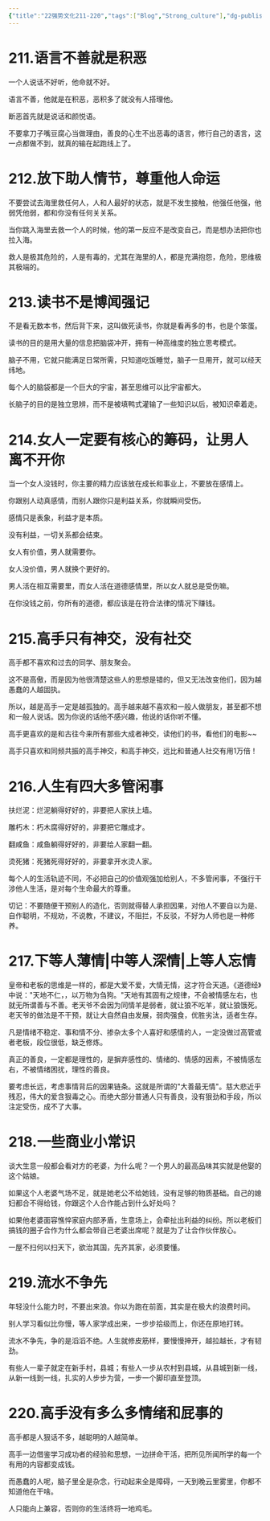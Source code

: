 ```yaml
---
{"title":"22强势文化211-220","tags":["Blog","Strong_culture"],"dg-publish":true,"dg-note-icon":5,"permalink":"/🌓Interest_兴趣/Exalt 提升/强势文化/22强势文化211-220/","dgPassFrontmatter":true,"noteIcon":5,"created":"2024-09-18T19:10:39.570+08:00","updated":"2024-09-19T11:06:48.063+08:00"}
---
```


# 211.语言不善就是积恶

一个人说话不好听，他命就不好。

语言不善，他就是在积恶，恶积多了就没有人搭理他。

断恶首先就是说话和颜悦语。

不要拿刀子嘴豆腐心当做理由，善良的心生不出恶毒的语言，修行自己的语言，这一点都做不到，就真的输在起跑线上了。

# 212.放下助人情节，尊重他人命运

不要尝试去海里救任何人，人和人最好的状态，就是不发生接触，他强任他强，他弱凭他弱，都和你没有任何关关系。

当你跳入海里去救一个人的时候，他的第一反应不是改变自己，而是想办法把你也拉入海。

救人是极其危险的，人是有毒的，尤其在海里的人，都是充满抱怨，危险，思维极其极端的。

# 213.读书不是博闻强记

不是看无数本书，然后背下来，这叫做死读书，你就是看再多的书，也是个笨蛋。

读书的目的是用大量的信息把脑袋冲开，拥有一种高维度的独立思考模式。

脑子不用，它就只能满足日常所需，只知道吃饭睡觉，脑子一旦用开，就可以经天纬地。

每个人的脑袋都是一个巨大的宇宙，甚至思维可以比宇宙都大。

长脑子的目的是独立思辨，而不是被填鸭式灌输了一些知识以后，被知识牵着走。

# 214.女人一定要有核心的筹码，让男人离不开你

当一个女人没钱时，你主要的精力应该放在成长和事业上，不要放在感情上。

你跟别人动真感情，而别人跟你只是利益关系，你就瞬间受伤。

感情只是表象，利益才是本质。

没有利益，一切关系都会结束。

女人有价值，男人就需要你。

女人没价值，男人就换个更好的。

男人活在相互需要里，而女人活在道德感情里，所以女人就总是受伤嘛。

在你没钱之前，你所有的道德，都应该是在符合法律的情况下赚钱。

# 215.高手只有神交，没有社交

高手都不喜欢和过去的同学、朋友聚会。

这不是高傲，而是因为他很清楚这些人的思想是错的，但又无法改变他们，因为越愚蠢的人越固执。

所以，越是高手一定是越孤独的。高手越来越不喜欢和一般人做朋友，甚至都不想和一般人说话。因为你说的话他不感兴趣，他说的话你听不懂。

高手更喜欢的是和古往今来所有那些大成者神交，读他们的书，看他们的电影~~

高手只喜欢和同频共振的高手神交，和高手神交，远比和普通人社交有用1万倍！

# 216.人生有四大多管闲事

扶烂泥：烂泥躺得好好的，非要把人家扶上墙。

雕朽木：朽木腐得好好的，非要把它雕成才。

翻咸鱼：咸鱼躺得好好的，非要给人家翻一翻。

烫死猪：死猪死得好好的，非要拿开水烫人家。

每个人的生活轨迹不同，不必把自己的价值观强加给别人，不多管闲事，不强行干涉他人生活，是对每个生命最大的尊重。

切记：不要随便干预别人的造化，否则就得替人承担因果，对他人不要自以为是、自作聪明，不规劝，不说教，不建议，不阻拦，不反驳，不好为人师也是一种修养。

# 217.下等人薄情|中等人深情|上等人忘情

皇帝和老板的思维是一样的，都是大爱不爱，大情无情，这才符合天道。《道德经》中说："天地不仁，，以万物为刍狗。"天地有其固有之规律，不会被情感左右，也就无所谓善与不善。老天爷不会因为同情羊是弱者，就让狼不吃羊，就让狼饿死。老天爷的做法是不干预，就让大自然自由发展，弱肉强食，优胜劣汰，适者生存。

凡是情绪不稳定、事和情不分、掺杂太多个人喜好和感情的人，一定没做过高管或者老板，段位很低，缺乏修炼。

真正的善良，一定都是理性的，是摒弃感性的、情绪的、情感的因素，不被情感左右，不被情绪困扰，理性的善良。

要考虑长远，考虑事情背后的因果链条。这就是所谓的"大善最无情"。慈大悲近乎残忍，伟大的爱含狠毒之心。而绝大部分普通人只有善良，没有狠劲和手段，所以注定受伤，成不了大事。

# 218.一些商业小常识

谈大生意一般都会看对方的老婆，为什么呢？一个男人的最高品味其实就是他娶的这个姑娘。

如果这个人老婆气场不足，就是她老公不给她钱，没有足够的物质基础。自己的媳妇都合不得给钱，你跟这个人合作能占到什么好处吗？

如果他老婆面容憔悴家庭内部矛盾，生意场上，会牵扯出利益的纠纷。所以老板们搞钱的圈子合作为什么都会带自己老婆出席呢？就是为了让合作伙伴放心。

一屋不扫何以扫天下，欲治其国，先齐其家，必须要懂。

# 219.流水不争先

年轻没什么能力时，不要出来浪。你以为跑在前面，其实是在极大的浪费时间。

别人学习看似比你慢，等人家学成出来，一步步拾级而上，你还在原地打转。

流水不争先，争的是滔滔不绝。人生就修皮筋样，要慢慢抻开，越拉越长，才有韧劲。

有些人一辈子就定在新手村，县城；有些人一步从农村到县城，从县城到新一线，从新一线到一线，扎实的人步步为营，一步一个脚印直至登顶。

# 220.高手没有多么多情绪和屁事的

高手都是人狠话不多，越聪明的人越简单。

高手一边借鉴学习成功者的经验和思想，一边拼命干活，把所见所闻所学的每一个有用的内容都变成钱。

而愚蠢的人呢，脑子里全是杂念，行动起来全是障碍，一天到晚云里雾里，你都不知道他在干啥。

人只能向上兼容，否则你的生活终将一地鸡毛。
